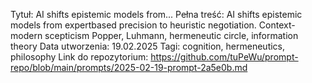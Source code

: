 Tytuł: AI shifts epistemic models from...
Pełna treść: AI shifts epistemic models from expertbased precision to heuristic negotiation. Context- modern scepticism Popper, Luhmann, hermeneutic circle, information theory
Data utworzenia: 19.02.2025
Tagi: cognition, hermeneutics, philosophy
Link do repozytorium: https://github.com/tuPeWu/prompt-repo/blob/main/prompts/2025-02-19-prompt-2a5e0b.md
